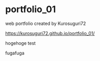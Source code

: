 # portfolio_01
web portfolio created by Kurosuguri72

https://kurosuguri72.github.io/portfolio_01/

hogehoge test

fugafuga
